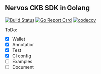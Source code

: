 Nervos CKB SDK in Golang
--- 
[![Build Status](https://travis-ci.com/Focinfi/ckb-sdk-go.svg?branch=master)](https://travis-ci.com/Focinfi/ckb-sdk-go)
[![Go Report Card](https://goreportcard.com/badge/github.com/Focinfi/ckb-sdk-go)](https://goreportcard.com/report/github.com/Focinfi/ckb-sdk-go)
[![codecov](https://codecov.io/gh/Focinfi/ckb-sdk-go/branch/master/graph/badge.svg)](https://codecov.io/gh/Focinfi/ckb-sdk-go)

ToDo:
- [x] Wallet
- [x] Annotation
- [x] Test
- [x] CI config
- [ ] Examples
- [ ] Document
